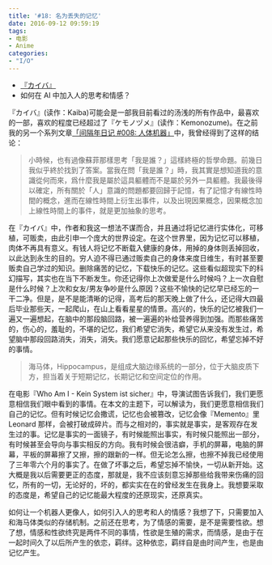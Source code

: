 ```yaml
---
title: '#18: 名为丢失的记忆'
date: 2016-09-12 09:59:19
tags:
- 电影
- Anime
categories: 
- "I/O"
---
```




* [『カイバ』](https://www.wikiwand.com/en/Kaiba)
* 如何在 AI 中加入人的思考和情感？

『カイバ』(读作：Kaiba)可能会是一部我目前看过的汤浅的所有作品中，最喜欢的一部，喜欢的程度已经超过了『ケモノヅメ』(读作：Kemonozume)。在之前我的另一个系列文章[「间隔年日记 #008: 人体机器」](https://app.yinxiang.com/shard/s6/nl/1479304/bfbcd12c-218a-4d89-b76d-77aee6d8d9ad)中，我曾经得到了这样的结论：
<!-- more -->
>小時候，也有過像蘇菲那樣思考「我是誰？」這樣終極的哲學命題。前幾日我似乎終於找到了答案。當我在問「我是誰？」時，我其實是想知道我的意識從何而來，爲什麼我是屬於這具軀體而不是屬於另外一具軀體。我最後得以確定，所有關於「人」意識的問題都要回歸于記憶，有了記憶才有線性時間的概念，進而在線性時間上衍生出事件，以及出現因果概念，因果概念加上線性時間上的事件，就是更加抽象的思考。

在『カイバ』中，作者和我这一想法不谋而合，并且通过将记忆进行实体化，可移植，可贩卖，由此引申一个庞大的世界设定。在这个世界里，因为记忆可以移植，肉体不再具有意义。有钱人将记忆不断载入健康的身体，用掉的身体则丢掉回收，以此达到永生的目的。穷人迫不得已通过贩卖自己的身体来度日维生，有时甚至要贩卖自己学过的知识。删除痛苦的记忆，下载快乐的记忆。这些看似超现实下的科幻描写，其实也在当下不断发生。你还记得你上次做爱是什么时候吗？上一次自慰是什么时候？上次和女友/男友争吵是什么原因？这些不愉快的记忆早已经忘的一干二净。但是，是不是能清晰的记得，高考后的那天晚上做了什么，还记得大四最后毕业那些天，一起爬山，在山上看看星星的情景。高兴的，快乐的记忆被我们一遍又一遍想起，在脑中的那段脑回路，被一遍遍的补给营养得到加强。而那些痛苦的，伤心的，羞耻的，不堪的记忆，我们希望它消失，希望它从来没有发生过，希望脑中那段回路消失，消失，消失。我们愿意记起那些快乐的回忆，希望忘掉不好的事情。

>海马体，Hippocampus，是组成大脑边缘系统的一部分，位于大脑皮质下方，担当着关于短期记忆，长期记忆和空间定位的作用。

在电影『Who Am I - Kein System ist sicher』中，导演试图告诉我们，我们更愿意相信我们眼中看到的事情。在本文的主题下，可以解读为，我们更愿意相信我们自己的记忆。但有时候记忆会撒谎，记忆也会被篡改，记忆会像『Memento』里 Leonard 那样，会被打破成碎片。而与之相对的，事实就是事实，是客观存在发生过的事。记忆是事实的一面镜子，有时候能照出事实，有时候只能照出一部分，有时候甚至会导向与事实相反的方向。我有时候会很洁癖，手机的屏幕，电脑的屏幕，平板的屏幕擦了又擦，擦的跟新的一样。但无论怎么擦，也擦不掉我已经使用了三年零六个月的事实了。在做了坏事之后，希望忘掉不愉快，一切从新开始。这大概是我以后需要更正的态度，那就是，我不应该刻意忘掉那些给我带来伤痛的回忆，所有的一切，无论好的，坏的，都实实在在的曾经发生在我身上。我想要采取的态度是，希望自己的记忆能最大程度的还原现实，还原真实。

如何让一个机器人更像人，如何引入人的思考和人的情感？我想了下，只需要加入和海马体类似的存储机制。之前还在思考，为了情感的需要，是不是需要性欲。想了想，情感和性欲终究是两件不同的事情，性欲是生殖的需求，而情感，是由于在一起时间久了以后所产生的依恋，羁绊。这种依恋，羁绊自是由时间产生，也是由记忆产生。